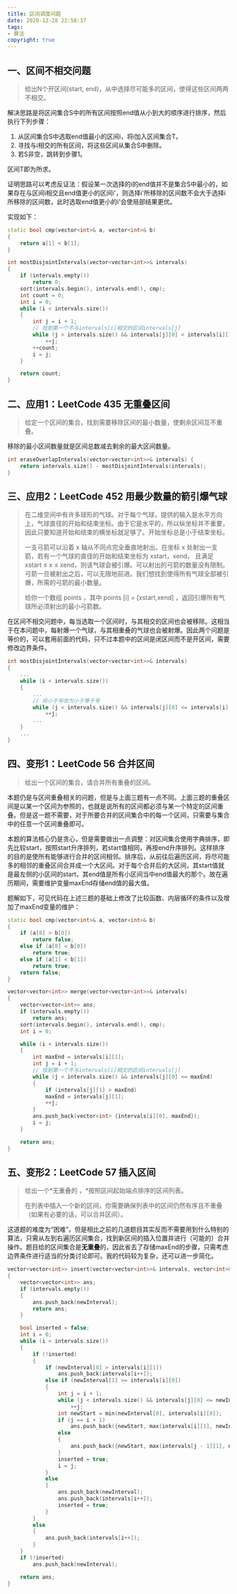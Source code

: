 ```yaml
---
title: 区间调度问题
date: 2020-12-28 22:58:17
tags: 
- 算法
copyright: true
---
```


## 一、区间不相交问题

> 给出N个开区间(start, end)，从中选择尽可能多的区间，使得这些区间两两不相交。

解决思路是将区间集合S中的所有区间按照end值从小到大的顺序进行排序，然后执行下列步骤：

1. 从区间集合S中选取end值最小的区间i，将i加入区间集合T。
2. 寻找与i相交的所有区间，将这些区间从集合S中删除。
3. 若S非空，跳转到步骤1。

区间T即为所求。

证明思路可以考虑反证法：假设某一次选择的i的end值并不是集合S中最小的，如果存在与区间i相交且end值更小的区间i'，则选择i'所移除的区间数不会大于选择i所移除的区间数，此时选取end值更小的i'会使局部结果更优。

实现如下：

```c++
static bool cmp(vector<int>& a, vector<int>& b)
{
    return a[1] < b[1];
}

int mostDisjointIntervals(vector<vector<int>>& intervals)
{
    if (intervals.empty())
        return 0;
    sort(intervals.begin(), intervals.end(), cmp);
    int count = 0;
    int i = 0;
    while (i < intervals.size())
    {
        int j = i + 1;
        // 找到第一个不与intervals[i]相交的区间intervals[j]
        while (j < intervals.size() && intervals[j][0] < intervals[i][1] )
            ++j;
        ++count;
        i = j;
    }

    return count;
}
```



## 二、应用1：LeetCode 435 无重叠区间

> 给定一个区间的集合，找到需要移除区间的最小数量，使剩余区间互不重叠。

移除的最小区间数量就是区间总数减去剩余的最大区间数量。

```c++
int eraseOverlapIntervals(vector<vector<int>>& intervals) {
    return intervals.size() - mostDisjointIntervals(intervals);
}
```

## 三、应用2：LeetCode 452 用最少数量的箭引爆气球

> 在二维空间中有许多球形的气球。对于每个气球，提供的输入是水平方向上，气球直径的开始和结束坐标。由于它是水平的，所以纵坐标并不重要，因此只要知道开始和结束的横坐标就足够了。开始坐标总是小于结束坐标。
> 
> 一支弓箭可以沿着 x 轴从不同点完全垂直地射出。在坐标 x 处射出一支箭，若有一个气球的直径的开始和结束坐标为 xstart，xend， 且满足  xstart ≤ x ≤ xend，则该气球会被引爆。可以射出的弓箭的数量没有限制。 弓箭一旦被射出之后，可以无限地前进。我们想找到使得所有气球全部被引爆，所需的弓箭的最小数量。
> 
> 给你一个数组 points ，其中 points [i] = [xstart,xend] ，返回引爆所有气球所必须射出的最小弓箭数。

在区间不相交问题中，每当选取一个区间时，与其相交的区间也会被移除。这相当于在本问题中，每射爆一个气球，与其相重叠的气球也会被射爆。因此两个问题是等价的，可以套用前面的代码，只不过本题中的区间是闭区间而不是开区间，需要修改边界条件。

```c++
int mostDisjointIntervals(vector<vector<int>>& intervals)
{
    ...
    while (i < intervals.size())
    {
        ...
        // 将小于号改为小于等于号
        while (j < intervals.size() && intervals[j][0] <= intervals[i][1] )
            ++j;
        ...
    }
    ...
}
```

## 四、变形1：LeetCode 56 合并区间

> 给出一个区间的集合，请合并所有重叠的区间。

本题仍是与区间重叠相关的问题，但是与上面三题有一点不同。上面三题的重叠区间是以某一个区间为参照的，也就是说所有的区间都必须与某一个特定的区间重叠。但是这一题不需要，对于所要合并的区间集合中的每一个区间，只需要与集合中的任意一个区间重叠即可。

本题的算法核心仍是贪心，但是需要做出一点调整：对区间集合使用字典排序，即先比较start，按照start升序排列，若start值相同，再按end升序排列。这样排序的目的是使所有能够进行合并的区间相邻。排序后，从前往后遍历区间，将尽可能多的相邻的重叠区间合并成一个大区间。对于每个合并后的大区间，其start值就是最左侧的小区间的start，其end值是所有小区间当中end值最大的那个。故在遍历期间，需要维护变量maxEnd存储end值的最大值。

题解如下，可见代码在上述三题的基础上修改了比较函数、内层循环的条件以及增加了maxEnd变量的维护：

```c++
static bool cmp(vector<int>& a, vector<int>& b)
{
    if (a[0] > b[0])
        return false;
    else if (a[0] < b[0])
        return true;
    else if (a[1] < b[1])
        return true;
    return false;
}

vector<vector<int>> merge(vector<vector<int>>& intervals)
{
    vector<vector<int>> ans;
    if (intervals.empty())
        return ans;
    sort(intervals.begin(), intervals.end(), cmp);
    int i = 0;

    while (i < intervals.size())
    {
        int maxEnd = intervals[i][1];
        int j = i + 1;
        // 找到第一个不与intervals[i]相交的区间intervals[j]
        while (j < intervals.size() && intervals[j][0] <= maxEnd)
        {
            if (intervals[j][1] > maxEnd)
            maxEnd = intervals[j][1];
            ++j;
        }  
        ans.push_back(vector<int> {intervals[i][0], maxEnd});
        i = j;
    }

    return ans;
}
```

## 五、变形2：LeetCode 57 插入区间

> 给出一个*无重叠的 ，*按照区间起始端点排序的区间列表。
> 
> 在列表中插入一个新的区间，你需要确保列表中的区间仍然有序且不重叠（如果有必要的话，可以合并区间）。

这道题的难度为“困难”，但是相比之前的几道题目其实反而不需要用到什么特别的算法，只需从左到右遍历区间集合，找到新区间的插入位置并进行（可能的）合并操作。题目给的区间集合是**无重叠**的，因此省去了存储maxEnd的步骤，只需考虑边界条件进行适当的分类讨论即可。我的代码较为复杂，还可以进一步简化。

```c++
vector<vector<int>> insert(vector<vector<int>>& intervals, vector<int>& newInterval)
{
    vector<vector<int>> ans;
    if (intervals.empty())
    {
        ans.push_back(newInterval);
        return ans;
    }

    bool inserted = false;
    int i = 0;
    while (i < intervals.size())
    {
        if (!inserted)
        {
            if (newInterval[0] > intervals[i][1])
                ans.push_back(intervals[i++]);
            else if (newInterval[1] >= intervals[i][0])
            {
                int j = i + 1;
                while (j < intervals.size() && intervals[j][0] <= newInterval[1])
                    ++j;
                int newStart = min(newInterval[0], intervals[i][0]);
                if (j == i + 1)
                    ans.push_back({newStart, max(intervals[i][1], newInterval[1])});
                else
                {
                    ans.push_back({newStart, max(intervals[j - 1][1], newInterval[1])});
                }
                inserted = true;
                i = j;
            }
            else
            {
                ans.push_back(newInterval);
                ans.push_back(intervals[i++]);
                inserted = true;
            }
        }
        else
        {
            ans.push_back(intervals[i++]);
        }
    }
    if (!inserted)
        ans.push_back(newInterval);

    return ans;
}
```
